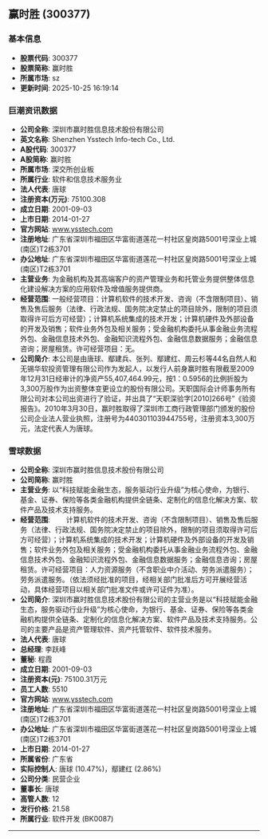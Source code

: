 ## 赢时胜 (300377)

### 基本信息

- **股票代码**: 300377
- **股票简称**: 赢时胜
- **所属市场**: sz
- **更新时间**: 2025-10-25 16:19:14

### 巨潮资讯数据

- **公司全称**: 深圳市赢时胜信息技术股份有限公司
- **英文名称**: Shenzhen Ysstech Info-tech Co., Ltd.
- **A股代码**: 300377
- **A股简称**: 赢时胜
- **所属市场**: 深交所创业板
- **所属行业**: 软件和信息技术服务业
- **法人代表**: 唐球
- **注册资本(万元)**: 75100.308
- **成立日期**: 2001-09-03
- **上市日期**: 2014-01-27
- **官方网站**: www.ysstech.com
- **注册地址**: 广东省深圳市福田区华富街道莲花一村社区皇岗路5001号深业上城(南区)T2栋3701
- **办公地址**: 广东省深圳市福田区华富街道莲花一村社区皇岗路5001号深业上城(南区)T2栋3701
- **主营业务**: 为金融机构及其高端客户的资产管理业务和托管业务提供整体信息化建设解决方案的应用软件及增值服务提供商。
- **经营范围**: 一般经营项目：计算机软件的技术开发、咨询（不含限制项目）、销售及售后服务（法律、行政法规、国务院决定禁止的项目除外，限制的项目须取得许可后方可经营）；计算机系统集成的技术开发；计算机硬件及外部设备的开发及销售；软件业务外包及相关服务；受金融机构委托从事金融业务流程外包、金融信息技术外包、金融知识流程外包、金融信息数据服务；金融信息咨询；房屋租赁。许可经营项目：无。
- **公司简介**: 本公司是由唐球、鄢建兵、张列、鄢建红、周云杉等44名自然人和无锡华软投资管理有限公司作为发起人，以发行人前身赢时胜有限截至2009年12月31日经审计的净资产55,407,464.99元，按1：0.5956的比例折股为3,300万股作为出资整体变更设立的股份有限公司。天职国际会计师事务所有限公司对本公司出资进行了验证，并出具了“天职深验字[2010]266号”《验资报告》。2010年3月30日，赢时胜取得了深圳市工商行政管理部门颁发的股份公司企业法人营业执照，注册号为440301103944755号，注册资本3,300万元，法定代表人为唐球。

### 雪球数据

- **公司全称**: 深圳市赢时胜信息技术股份有限公司
- **公司简称**: 赢时胜
- **主营业务**: 以“科技赋能金融生态，服务驱动行业升级”为核心使命，为银行、基金、证券、保险等各类金融机构提供全链条、定制化的信息化解决方案、软件产品及技术支持服务。
- **经营范围**: 　　计算机软件的技术开发、咨询（不含限制项目）、销售及售后服务（法律、行政法规、国务院决定禁止的项目除外，限制的项目须取得许可后方可经营）；计算机系统集成的技术开发；计算机硬件及外部设备的开发及销售；软件业务外包及相关服务；受金融机构委托从事金融业务流程外包、金融信息技术外包、金融知识流程外包、金融信息数据服务；金融信息咨询；房屋租赁。许可经营项目：人力资源服务（不含职业中介活动、劳务派遣服务）；劳务派遣服务。（依法须经批准的项目，经相关部门批准后方可开展经营活动，具体经营项目以相关部门批准文件或许可证件为准）。
- **公司简介**: 深圳市赢时胜信息技术股份有限公司的主营业务是以“科技赋能金融生态，服务驱动行业升级”为核心使命，为银行、基金、证券、保险等各类金融机构提供全链条、定制化的信息化解决方案、软件产品及技术支持服务。公司的主要产品是资产管理软件、资产托管软件、软件技术服务。
- **法人代表**: 唐球
- **总经理**: 李跃峰
- **董秘**: 程霞
- **成立日期**: 2001-09-03
- **注册资本(元)**: 75100.31万元
- **员工人数**: 5510
- **官方网站**: www.ysstech.com
- **注册地址**: 广东省深圳市福田区华富街道莲花一村社区皇岗路5001号深业上城(南区)T2栋3701
- **办公地址**: 广东省深圳市福田区华富街道莲花一村社区皇岗路5001号深业上城(南区)T2栋3701
- **上市日期**: 2014-01-27
- **所属省份**: 广东省
- **实际控制人**: 唐球 (10.47%)，鄢建红 (2.86%)
- **公司分类**: 民营企业
- **董事长**: 唐球
- **高管人数**: 12
- **发行价格**: 21.58
- **所属行业**: 软件开发 (BK0087)

---